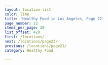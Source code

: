 ```yaml
---
layout: location-list
color: lime
title: 'Healthy Food in Los Angeles, Page 22'
page_number: 22
items_per_page: 20
list_offset: 420
first: /locations/
next: /locations/page23/
previous: /locations/page21/
category: Healthy Food

---
```

